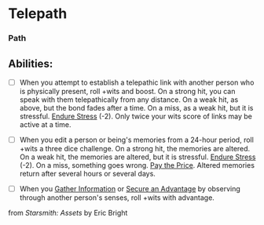 # Telepath
### Path


## Abilities:


- [ ] When you attempt to establish a telepathic link with another person who is physically present, roll +wits and boost. On a strong hit, you can speak with them telepathically from any distance. On a weak hit, as above, but the bond fades after a time. On a miss, as a weak hit, but it is stressful. [Endure Stress](Moves/Suffer/Endure_Stress) (-2).  Only twice your wits score of links may be active at a time.

- [ ] When you edit a person or being&#x27;s memories from a 24-hour period, roll +wits a three dice challenge. On a strong hit, the memories are altered. On a weak hit, the memories are altered, but it is stressful. [Endure Stress](Moves/Suffer/Endure_Stress) (-2). On a miss, something goes wrong. [Pay the Price](Moves/Fate/Pay_the_Price). Altered memories return after several hours or several days.

- [ ] When you [Gather Information](Moves/Adventure/Gather_Information) or [Secure an Advantage](Moves/Adventure/Secure_an_Advantage) by observing through another person&#x27;s senses, roll +wits with advantage.



from *Starsmith: Assets* by Eric Bright